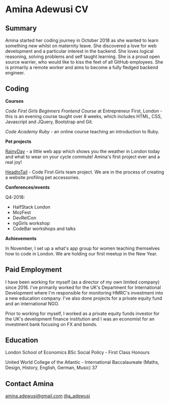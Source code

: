 # Amina Adewusi CV

## Summary
Amina started her coding journey in October 2018 as she wanted to learn something new whilst on maternity leave. She discovered a love for web development and a particular interest in the backend. She loves logical reasoning, solving problems and self taught learning. She is a proud open source warrier, who would like to kiss the feet of all GitHub employees. She is primarily a remote worker and aims to become a fully fledged backend engineer.

## Coding
**Courses**

*Code First Girls Beginners Frontend Course* at Entrepreneur First, London - this is an evening course taught over 8 weeks, which includes HTML, CSS, Javascript and JQuery, Bootstrap and Git.

*Code Academy Ruby* - an online course teaching an introduction to Ruby.

**Pet projects**

[RainyDay](https://github.com/Nirvikalpa108/RainyDay) - a little web app which shows you the weather in London today and what to wear on your cycle commute! Amina's first project ever and a real joy! 

[HeadtoTail](https://github.com/versatilese16/verSAtile/tree/master) - Code First Girls team project. We are in the process of creating a website profiling pet accessories.

**Conferences/events**


Q4-2018:
* HalfStack London
* MozFest
* DevRelCon
* ngGirls workshop
* CodeBar workshops and talks

**Achievements**

In November, I set up a what's app group for women teaching themselves how to code in London. We are holding our first meetup in the New Year.

## Paid Employment

I have been working for myself (as a director of my own limited company) since 2016. I've primarily worked for the UK's Department for International Development where I'm responsible for monitoring HMRC's investment into a new education company. I've also done projects for a private equity fund and an international NGO.

Prior to working for myself, I worked as a private equity funds investor for the UK's development finance institution and I was an economist for an investment bank focusing on FX and bonds.

## Education
London School of Economics BSc Social Policy - First Class Honours

United World College of the Atlantic - International Baccalaureate (Maths, Design, History, English, German, Music) 37

## Contact Amina
amina.adewusi@gmail.com
[@a_adewusi](https://twitter.com/a_adewusi)
